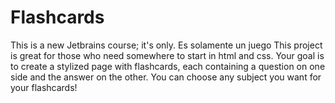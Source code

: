 # Flashcards
This is a new Jetbrains course; it's only.
Es solamente un juego
This project is great for those who need somewhere to start in html and css. Your goal is to create a stylized page with flashcards, 
each containing a question on one side and the answer on the other. You can choose any subject you want for your flashcards!
